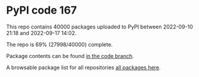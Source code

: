 # PyPI code 167

This repo contains 40000 packages uploaded to PyPI between 
2022-09-10 21:18 and 2022-09-17 14:02.

The repo is 69% (27998/40000) complete.

Package contents can be found [in the code branch](https://github.com/pypi-data/pypi-mirror-167/tree/code/packages).

A browsable package list for all repositories [all packages here](https://pypi-data.github.io/website/repositories/pypi-mirror-167).


